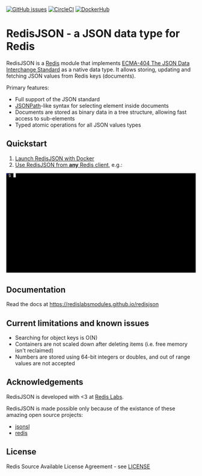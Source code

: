 [![GitHub issues](https://img.shields.io/github/release/RedisLabsModules/redisjson.svg)](https://github.com/RedisLabsModules/redisjson/releases/latest)
[![CircleCI](https://circleci.com/gh/RedisLabsModules/redisjson/tree/master.svg?style=svg)](https://circleci.com/gh/RedisLabsModules/redisjson/tree/master)
[![DockerHub](https://dockerbuildbadges.quelltext.eu/status.svg?organization=redislabs&repository=rejson)](https://hub.docker.com/r/redislabs/rejson/builds/) 

# RedisJSON - a JSON data type for Redis

RedisJSON is a [Redis](http://redis.io/) module that implements [ECMA-404 The JSON Data Interchange Standard](http://json.org/) as a native data type. It allows storing, updating and fetching JSON values from Redis keys (documents).

Primary features:

* Full support of the JSON standard
* [JSONPath](http://goessner.net/articles/JsonPath/)-like syntax for selecting element inside documents
* Documents are stored as binary data in a tree structure, allowing fast access to sub-elements
* Typed atomic operations for all JSON values types

## Quickstart

1.  [Launch RedisJSON with Docker](https://redislabsmodules.github.io/redisjson/#launch-redisjson-with-docker)
1.  [Use RedisJSON from **any** Redis client](https://redislabsmodules.github.io/redisjson/#using-redisjson), e.g.:

![RedisJSON with `redis-cli`](docs/images/demo.gif)

## Documentation

Read the docs at https://redislabsmodules.github.io/redisjson

## Current limitations and known issues

* Searching for object keys is O(N)
* Containers are not scaled down after deleting items (i.e. free memory isn't reclaimed)
* Numbers are stored using 64-bit integers or doubles, and out of range values are not accepted

## Acknowledgements

RedisJSON is developed with <3 at [Redis Labs](https://redislabs.com).

RedisJSON is made possible only because of the existance of these amazing open source projects:

* [jsonsl](https://github.com/mnunberg/jsonsl)
* [redis](https://github.com/antirez/redis)

## License

Redis Source Available License Agreement - see [LICENSE](LICENSE)

